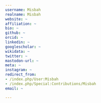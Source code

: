 ```yaml
---
username: Misbah
realname: Misbah
website: ~
affiliation: ~
bio: ~
github: ~
orcid: ~
linkedin: ~
googlescholar: ~
wikidata: ~
twitter: ~
mastodon-url: ~
meta: ~
instagram: ~
redirect_from:
- /index.php/User:Misbah
- /index.php/Special:Contributions/Misbah
email: ~

---
```


